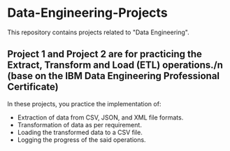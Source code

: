 # Data-Engineering-Projects
This repository contains projects related to "Data Engineering".

## Project 1 and Project 2 are for practicing the Extract, Transform and Load (ETL) operations./n (base on the IBM Data Engineering Professional Certificate)

In these projects, you practice the implementation of:
* Extraction of data from CSV, JSON, and XML file formats.
* Transformation of data as per requirement.
* Loading the transformed data to a CSV file.
* Logging the progress of the said operations.
